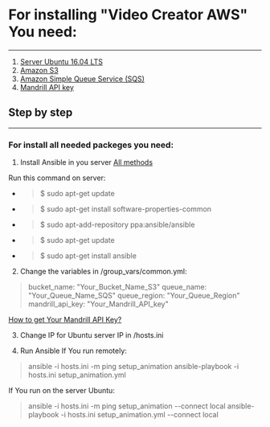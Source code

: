 # For installing "Video Creator AWS" You need: 
***
1. [Server Ubuntu 16.04 LTS](https://aws.amazon.com/marketplace/pp/B01JBL2I8U)
2. [Amazon S3](https://aws.amazon.com/s3/)
3. [Amazon Simple Queue Service (SQS)](https://aws.amazon.com/sqs/)
4. [Mandrill API key](https://www.mandrill.com/)

## Step by step
***
### For install all needed packeges you need:
1. Install Ansible in you server [All methods](https://docs.ansible.com/ansible/latest/installation_guide/intro_installation.html)

Run this command on server:
* > $ sudo apt-get update
* > $ sudo apt-get install software-properties-common
* > $ sudo apt-add-repository ppa:ansible/ansible
* > $ sudo apt-get update
* > $ sudo apt-get install ansible

2. Сhange the variables in /group_vars/common.yml:

> bucket_name: "Your_Bucket_Name_S3"
> queue_name: "Your_Queue_Name_SQS"
> queue_region: "Your_Queue_Region"
> mandrill_api_key: "Your_Mandrill_API_key"

[How to get Your Mandrill API Key?](https://www.inboundnow.com/how-to-get-your-mandrill-api-key/)

3. Change IP for Ubuntu server IP in /hosts.ini

4. Run Ansible
If You run remotely:

> ansible -i hosts.ini -m ping setup_animation
> ansible-playbook -i hosts.ini setup_animation.yml

If You run on the server Ubuntu:

> ansible -i hosts.ini -m ping setup_animation --connect local
> ansible-playbook -i hosts.ini setup_animation.yml --connect local